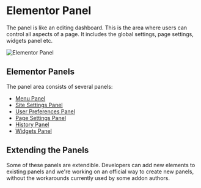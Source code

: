 # Elementor Panel

<Badge type="tip" vertical="top" text="Elementor Core" /> <Badge type="warning" vertical="top" text="Basic" />

The panel is like an editing dashboard. This is the area where users can control all aspects of a page. It includes the global settings, page settings, widgets panel etc.

<img :src="$withBase('/assets/img/elementor-panel.png')" alt="Elementor Panel">

## Elementor Panels

The panel area consists of several panels:

* [Menu Panel](./editor/menu-panel)
* [Site Settings Panel](./editor/site-settings-panel)
* [User Preferences Panel](./editor/user-preferences-panel)
* [Page Settings Panel](./editor/page-settings-panel)
* [History Panel](./editor/history-panel)
* [Widgets Panel](./editor/widgets-panel)

## Extending the Panels

Some of these panels are extendible. Developers can add new elements to existing panels and we're working on an official way to create new panels, without the workarounds currently used by some addon authors.
